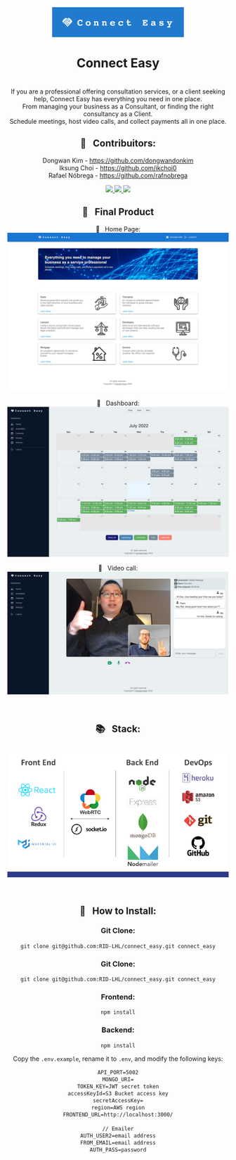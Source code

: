 <div align="center">
  <img src="./docs/logo.png" width="300"/>
  <h1>Connect Easy</h1>

#

If you are a professional offering consultation services, or a client seeking help,
Connect Easy has everything you need in one place. <br/>
From managing your business as a Consultant, or finding the right consultancy as a Client.<br/>
Schedule meetings, host video calls, and collect payments all in one place.

## 🤝 &nbsp; Contribuitors:

Dongwan Kim - https://github.com/dongwandonkim <br/>
Iksung Choi - https://github.com/ikchoi0 <br/>
Rafael Nóbrega - https://github.com/rafnobrega <br/>

<a href="https://github.com/dongwandonkim">
  <img src="https://avatars.githubusercontent.com/u/34529297?size=50">
</a>
<a href="https://github.com/ikchoi0">
  <img src="https://avatars.githubusercontent.com/u/29355949?size=50">
</a>
<a href="https://github.com/rafnobrega">
  <img src="https://avatars.githubusercontent.com/u/78815381?size=50">
</a>

<br/>

## 🚀 &nbsp; Final Product

<p align="center">📸 &nbsp; Home Page:<br>
  <img
    src="./docs/home-page.png"
  >
</p>
<p align="center">📸 &nbsp; Dashboard:<br>
  <img
    src="./docs/dashboard-calendar.png"
  >
</p>
<p align="center">📸 &nbsp; Video call:<br>
  <img
    src="./docs/video-call.png"
  >
</p>

<br/>

## 📚 &nbsp; Stack:

<p align="center"><br>
  <img
    src="./docs/stack.png"
  >
</p>
<br/>

## 🧰 &nbsp; How to Install:
### Git Clone:
```
git clone git@github.com:RID-LHL/connect_easy.git connect_easy
```


### Git Clone:

```
git clone git@github.com:RID-LHL/connect_easy.git connect_easy
```

### Frontend:

```
npm install
```

### Backend:

```
npm install
```

Copy the `.env.example`, rename it to `.env`, and modify the following keys:

```
API_PORT=5002
MONGO_URI=
TOKEN_KEY=JWT secret token
accessKeyId=S3 Bucket access key
secretAccessKey=
region=AWS region
FRONTEND_URL=http://localhost:3000/

// Emailer
AUTH_USER2=email address
FROM_EMAIL=email address
AUTH_PASS=password
```
